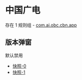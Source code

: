# 中国广电

存在 1 规则组 - [com.ai.obc.cbn.app](/src/apps/com.ai.obc.cbn.app.ts)

## 版本弹窗

默认禁用

- [快照-0](https://i.gkd.li/import/12617201)
- [快照-1](https://i.gkd.li/import/12655061)
